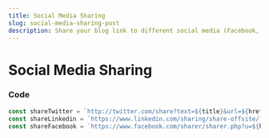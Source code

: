 ```yaml
---
title: Social Media Sharing
slug: social-media-sharing-post
description: Share your blog link to different social media (Facebook, Twitter, LinkedIn)
---
```


# Social Media Sharing

### Code

```javascript
const shareTwitter = `http://twitter.com/share?text=${title}&url=${href}`;
const shareLinkedin = `https://www.linkedin.com/sharing/share-offsite/?url=${href}`;
const shareFacebook = `https://www.facebook.com/sharer/sharer.php?u=${href}&t=${title}`;
```

